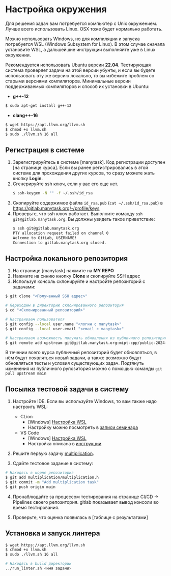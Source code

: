 # Настройка окружения

Для решения задач вам потребуется компьютер с Unix окружением. Лучше всего использовать Linux.
OSX тоже будет нормально работать.

Можно использовать Windows, но для компиляции и запуска потребуется WSL (Windows Subsystem for Linux).
В этом случае сначала установите WSL, а дальшейшие инструкции выполняйте уже в Linux окружении.

Рекомендуется использовать Ubuntu версии **22.04**.
Тестирующая система проверяет задачи на этой
версии убунты, и если вы будете использовать эту же версию локально,
то вы избежите проблем со старыми версиями компиляторов.
Минимальные версии поддерживаемых компиляторов и способ их установки в Ubuntu:

- **g++-12**
```bash
$ sudo apt-get install g++-12
```
- **clang++-16**
```bash
$ wget https://apt.llvm.org/llvm.sh
$ chmod +x llvm.sh
$ sudo ./llvm.sh 16 all
```

## Регистрация в системе

1. Зарегистрируйтесь в системе [manytask]. Код регистрации доступен [на странице курса].
Если вы ранее регистрировались в этой системе для прохождения других курсов, то сразу можете жать кнопку **Login**.
2. Сгенерируйте ssh ключ, если у вас его еще нет.
   ```bash
   $ ssh-keygen -N "" -f ~/.ssh/id_rsa
   ```
3. Скопируйте содержимое файла `id_rsa.pub` (`cat ~/.ssh/id_rsa.pub`) в https://gitlab.manytask.org/-/profile/keys
4. Проверьте, что ssh ключ работает. Выполните команду `ssh git@gitlab.manytask.org`. Вы должны увидеть такое приветствие:
   ```bash
   $ ssh git@gitlab.manytask.org
   PTY allocation request failed on channel 0
   Welcome to GitLab, USERNAME!
   Connection to gitlab.manytask.org closed.
   ```

## Настройка локального репозитория

1. На странице [manytask] нажмите на **MY REPO**
2. Нажмите на синию кнопку **Clone** и скопируйте SSH адрес
3. Используя консоль склонируйте и настройте репозиторий с задачами:
```bash
$ git clone "<Полученный SSH адрес>"

# Переходим в директорию склонированного репозитория
$ cd "<Склонированный репозиторий>"

# Настраиваем пользователя
$ git config --local user.name "<логин с manytask>"
$ git config --local user.email "<email с manytask>"

# Настраиваем возможность получать обновления из публичного репозитория с задачами
$ git remote add upstream git@gitlab.manytask.org:mipt-cpp/public-2024-fall.git
```

В течении всего курса публичный репозиторий будет обновляться, в нём будут появляться новый задачи,
а также возможно будут обновляться тесты и условия существующих задач.
Подтянуть изменения из публичного рупозитория можно с помощью команды `git pull upstream main`

## Посылка тестовой задачи в систему

1. Настройте IDE. Если вы используйте Windows, то вам также надо настроить WSL:
   * CLion
      - \[Windows\] [Настройка WSL](https://www.jetbrains.com/help/clion/how-to-use-wsl-development-environment-in-clion.html)
      - Настройку можно посмотреть в [записи семинара](https://disk.yandex.ru/i/8waWBV-L-FOKOw)
   * VS Code
      - \[Windows\] [Настройка WSL](https://code.visualstudio.com/docs/cpp/config-wsl)
      - Настройка описана в [инструкции](https://docs.google.com/document/d/1K0t05Bmqb3he3gW4ORQXfkVfFouS4FRT)

2. Решите первую задачу [multiplication](../multiplication).

3. Сдайте тестовое задание в систему:
```bash
# Находясь в корне репозитория
$ git add multiplication/multiplication.h
$ git commit -m "Add multiplication task"
$ git push origin main
```

4. Пронаблюдайте за процессом тестирования на странице CI/CD -> Pipelines своего репозитория. gitlab показывает вывод консоли во время тестирования.

5. Проверьте, что оценка появилась в [таблице с результатами]

## Установка и запуск линтера

```bash
$ wget https://apt.llvm.org/llvm.sh
$ chmod +x llvm.sh
$ sudo ./llvm.sh 16 all
```

```bash
# Находясь в build директории
../run_linter.sh <имя задачи>
```
